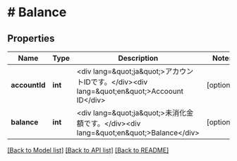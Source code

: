 # # Balance

## Properties

Name | Type | Description | Notes
------------ | ------------- | ------------- | -------------
**accountId** | **int** | &lt;div lang&#x3D;\&quot;ja\&quot;&gt;アカウントIDです。&lt;/div&gt;&lt;div lang&#x3D;\&quot;en\&quot;&gt;Accoount ID&lt;/div&gt; | [optional] 
**balance** | **int** | &lt;div lang&#x3D;\&quot;ja\&quot;&gt;未消化金額です。&lt;/div&gt;&lt;div lang&#x3D;\&quot;en\&quot;&gt;Balance&lt;/div&gt; | [optional] 

[[Back to Model list]](../../README.md#documentation-for-models) [[Back to API list]](../../README.md#documentation-for-api-endpoints) [[Back to README]](../../README.md)


